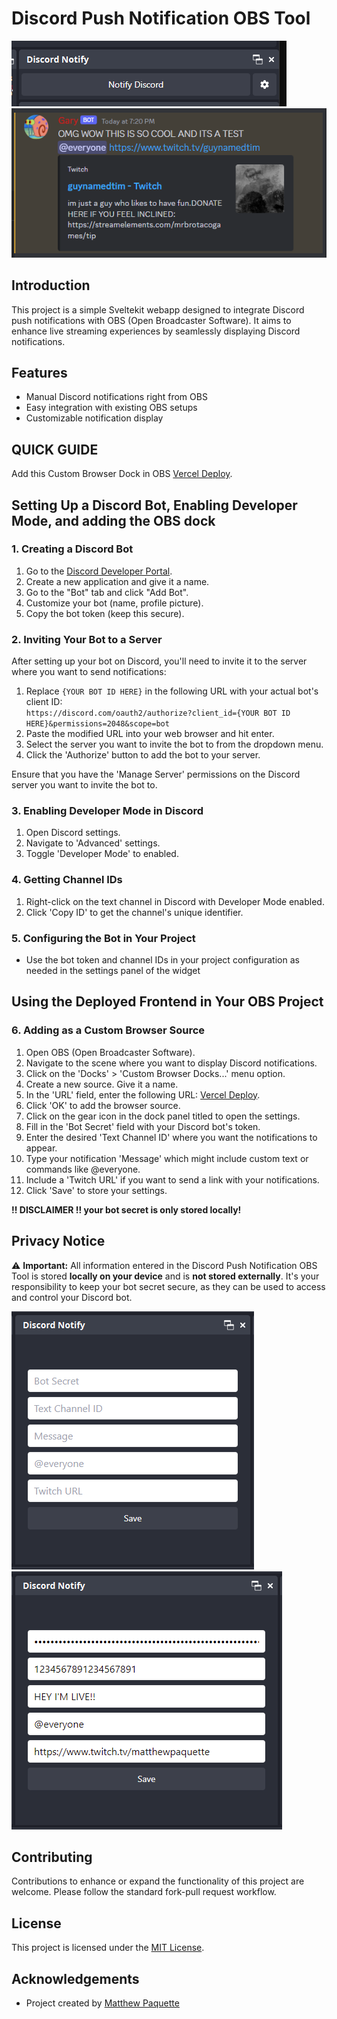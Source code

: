 # Discord Push Notification OBS Tool

![Preview OBS Widget](/img/preview.png)
![Preview Discord Message](/img/preview-discord-msg.png)

## Introduction
This project is a simple Sveltekit webapp designed to integrate Discord push notifications with OBS (Open Broadcaster Software). It aims to enhance live streaming experiences by seamlessly displaying Discord notifications.

## Features
- Manual Discord notifications right from OBS
- Easy integration with existing OBS setups
- Customizable notification display

## QUICK GUIDE
Add this Custom Browser Dock in OBS [Vercel Deploy](https://discord-push-notification-tool.vercel.app/). 

## Setting Up a Discord Bot, Enabling Developer Mode, and adding the OBS dock
### 1. Creating a Discord Bot
1. Go to the [Discord Developer Portal](https://discord.com/developers/applications).
2. Create a new application and give it a name.
3. Go to the "Bot" tab and click "Add Bot".
4. Customize your bot (name, profile picture).
5. Copy the bot token (keep this secure).

### 2. Inviting Your Bot to a Server
After setting up your bot on Discord, you'll need to invite it to the server where you want to send notifications:
1. Replace `{YOUR BOT ID HERE}` in the following URL with your actual bot's client ID:  
   `https://discord.com/oauth2/authorize?client_id={YOUR BOT ID HERE}&permissions=2048&scope=bot`
2. Paste the modified URL into your web browser and hit enter.
3. Select the server you want to invite the bot to from the dropdown menu.
4. Click the 'Authorize' button to add the bot to your server.

Ensure that you have the 'Manage Server' permissions on the Discord server you want to invite the bot to.

### 3. Enabling Developer Mode in Discord
1. Open Discord settings.
2. Navigate to 'Advanced' settings.
3. Toggle 'Developer Mode' to enabled.

### 4. Getting Channel IDs
1. Right-click on the text channel in Discord with Developer Mode enabled.
2. Click 'Copy ID' to get the channel's unique identifier.

### 5. Configuring the Bot in Your Project
- Use the bot token and channel IDs in your project configuration as needed in the settings panel of the widget

## Using the Deployed Frontend in Your OBS Project
### 6. Adding as a Custom Browser Source
1. Open OBS (Open Broadcaster Software).
2. Navigate to the scene where you want to display Discord notifications.
3. Click on the 'Docks' > 'Custom Browser Docks...' menu option.
4. Create a new source. Give it a name.
5. In the 'URL' field, enter the following URL: [Vercel Deploy](https://discord-push-notification-tool.vercel.app/).
6. Click 'OK' to add the browser source.
7. Click on the gear icon in the dock panel titled to open the settings.
8. Fill in the 'Bot Secret' field with your Discord bot's token.
9. Enter the desired 'Text Channel ID' where you want the notifications to appear.
10. Type your notification 'Message' which might include custom text or commands like @everyone.
11. Include a 'Twitch URL' if you want to send a link with your notifications.
12. Click 'Save' to store your settings.

**!! DISCLAIMER !! your bot secret is only stored locally!**

## Privacy Notice

:warning: **Important:** All information entered in the Discord Push Notification OBS Tool is stored **locally on your device** and is **not stored externally**. It's your responsibility to keep your bot secret secure, as they can be used to access and control your Discord bot.

![Preview Settings Blank](/img/settings-blank.png)
![Preview Settings Filled](/img/settings.png)

## Contributing
Contributions to enhance or expand the functionality of this project are welcome. Please follow the standard fork-pull request workflow.

## License
This project is licensed under the [MIT License](LICENSE).

## Acknowledgements
- Project created by [Matthew Paquette](https://github.com/Paquette1111)
